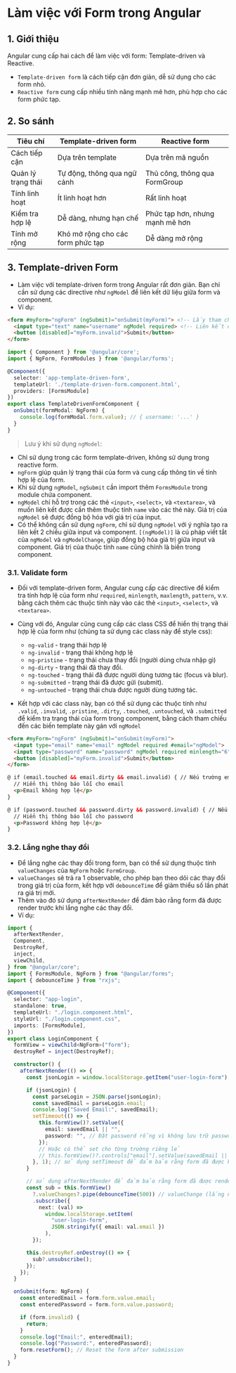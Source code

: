 # Làm việc với Form trong Angular
## 1. Giới thiệu
Angular cung cấp hai cách để làm việc với form: Template-driven và Reactive.
- `Template-driven form` là cách tiếp cận đơn giản, dễ sử dụng cho các form nhỏ.
- `Reactive form` cung cấp nhiều tính năng mạnh mẽ hơn, phù hợp cho các form phức tạp.

## 2. So sánh
| Tiêu chí         | Template-driven form                | Reactive form                       |
|------------------|-------------------------------------|-------------------------------------|
| Cách tiếp cận    | Dựa trên template                   | Dựa trên mã nguồn                   |
| Quản lý trạng thái| Tự động, thông qua ngữ cảnh       | Thủ công, thông qua FormGroup     |
| Tính linh hoạt    | Ít linh hoạt hơn                    | Rất linh hoạt                       |
| Kiểm tra hợp lệ   | Dễ dàng, nhưng hạn chế              | Phức tạp hơn, nhưng mạnh mẽ hơn    |
| Tính mở rộng      | Khó mở rộng cho các form phức tạp  | Dễ dàng mở rộng                     |

## 3. Template-driven Form
- Làm việc với template-driven form trong Angular rất đơn giản. Bạn chỉ cần sử dụng các directive như `ngModel` để liên kết dữ liệu giữa form và component.
- Ví dụ:
```html
<form #myForm="ngForm" (ngSubmit)="onSubmit(myForm)"> <!-- Lấy tham chiếu đến form và xử lý sự kiện submit -->
  <input type="text" name="username" ngModel required> <!-- Liên kết dữ liệu 2 chiều giữa input và component -->
  <button [disabled]="myForm.invalid">Submit</button>
</form>
```
```ts
import { Component } from '@angular/core';
import { NgForm, FormModules } from '@angular/forms';

@Component({
  selector: 'app-template-driven-form',
  templateUrl: './template-driven-form.component.html',
  providers: [FormsModule]
})
export class TemplateDrivenFormComponent {
  onSubmit(formModal: NgForm) {
    console.log(formModal.form.value); // { username: '...' }
  }
}
```

> Lưu ý khi sử dụng `ngModel`: 
- Chỉ sử dụng trong các form template-driven, không sử dụng trong reactive form.
- `ngForm` giúp quản lý trạng thái của form và cung cấp thông tin về tính hợp lệ của form.
- Khi sử dụng `ngModel`, `ngSubmit` cần import thêm `FormsModule` trong module chứa component.
- `ngModel` chỉ hỗ trợ trong các thẻ `<input>`, `<select>`, và `<textarea>`, và muốn liên kết được cần thêm thuộc tính `name` vào các thẻ này. Giá trị của `ngModel` sẽ được đồng bộ hóa với giá trị của input.
- Có thể không cần sử dụng `ngForm`, chỉ sử dụng `ngModel` với ý nghĩa tạo ra liên kết 2 chiều giữa input và component. `[(ngModel)]` là cú pháp viết tắt của `ngModel` và `ngModelChange`, giúp đồng bộ hóa giá trị giữa input và component. Giá trị của thuộc tính `name` cũng chính là biến trong component.

### 3.1. Validate form
- Đối với template-driven form, Angular cung cấp các directive để kiểm tra tính hợp lệ của form như `required`, `minlength`, `maxlength`, `pattern`, v.v. bằng cách thêm các thuộc tính này vào các thẻ `<input>`, `<select>`, và `<textarea>`.
- Cùng với đó, Angular cũng cung cấp các class CSS để hiển thị trạng thái hợp lệ của form như (chúng ta sử dụng các class này để style css):
  - `ng-valid` - trạng thái hợp lệ
  - `ng-invalid` - trạng thái không hợp lệ
  - `ng-pristine` - trạng thái chưa thay đổi (người dùng chưa nhập gì)
  - `ng-dirty` - trạng thái đã thay đổi.
  - `ng-touched` - trạng thái đã được người dùng tương tác (focus và blur).
  - `ng-submitted` - trạng thái đã được gửi (submit).
  - `ng-untouched` - trạng thái chưa được người dùng tương tác.

- Kết hợp với các class này, bạn có thể sử dụng các thuộc tính như `.valid`, `.invalid`, `.pristine`, `.dirty`, `.touched`, `.untouched`, và `.submitted` để kiểm tra trạng thái của form trong component, bằng cách tham chiếu đến các biến template này gán với `ngModel`

```html
<form #myForm="ngForm" (ngSubmit)="onSubmit(myForm)">
  <input type="email" name="email" ngModel required #email="ngModel">
  <input type="password" name="password" ngModel required minlength="6" #password="ngModel">
  <button [disabled]="myForm.invalid">Submit</button>
</form>

@ if (email.touched && email.dirty && email.invalid) { // Nếu trường email đã được người dùng tương tác và thay đổi, và không hợp lệ
  // Hiển thị thông báo lỗi cho email
  <p>Email không hợp lệ</p>
}

@ if (password.touched && password.dirty && password.invalid) { // Nếu trường password đã được người dùng tương tác và thay đổi, và không hợp lệ
  // Hiển thị thông báo lỗi cho password
  <p>Password không hợp lệ</p>
}
```

### 3.2. Lắng nghe thay đổi
- Để lắng nghe các thay đổi trong form, bạn có thể sử dụng thuộc tính `valueChanges` của `NgForm` hoặc `FormGroup`.
- `valueChanges` sẽ trả ra 1 observable, cho phép bạn theo dõi các thay đổi trong giá trị của form, kết hợp với `debounceTime` để giảm thiểu số lần phát ra giá 
trị mới.
- Thêm vào đó sử dụng `afterNextRender` để đảm bảo rằng form đã được render trước khi lắng nghe các thay đổi.
- Ví dụ:
```ts
import {
  afterNextRender,
  Component,
  DestroyRef,
  inject,
  viewChild,
} from "@angular/core";
import { FormsModule, NgForm } from "@angular/forms";
import { debounceTime } from "rxjs";

@Component({
  selector: "app-login",
  standalone: true,
  templateUrl: "./login.component.html",
  styleUrl: "./login.component.css",
  imports: [FormsModule],
})
export class LoginComponent {
  formView = viewChild<NgForm>("form");
  destroyRef = inject(DestroyRef);

  constructor() {
    afterNextRender(() => {
      const jsonLogin = window.localStorage.getItem("user-login-form");

      if (jsonLogin) {
        const parseLogin = JSON.parse(jsonLogin);
        const savedEmail = parseLogin.email;
        console.log("Saved Email:", savedEmail);
        setTimeout(() => {
          this.formView()?.setValue({
            email: savedEmail || "",
            password: "", // Đặt password rỗng vì không lưu trữ password trong localStorage
          });
          // Hoặc có thể set cho từng trường riêng lẻ
          // this.formView()?.controls["email"].setValue(savedEmail || "");
        }, 1); // sử dụng setTimeout để đảm bảo rằng form đã được khởi tạo trước khi set giá trị
      }

      // sử dụng afterNextRender để đảm bảo rằng form đã được render (vì thế cần phải viewChild để lấy được thông tin form)
      const sub = this.formView()
        ?.valueChanges?.pipe(debounceTime(500)) // valueChange (lắng nghe form có thay đổi dữ liệu không => trả về 1 observables), debounceTime (chờ 500ms trước khi phát ra giá trị mới, tránh việc phát ra quá nhiều giá trị gây nghẽn)
        .subscribe({
          next: (val) =>
            window.localStorage.setItem(
              "user-login-form",
              JSON.stringify({ email: val.email })
            ),
        });

      this.destroyRef.onDestroy(() => {
        sub?.unsubscribe();
      });
    });
  }

  onSubmit(form: NgForm) {
    const enteredEmail = form.form.value.email;
    const enteredPassword = form.form.value.password;

    if (form.invalid) {
      return;
    }
    console.log("Email:", enteredEmail);
    console.log("Password:", enteredPassword);
    form.resetForm(); // Reset the form after submission
  }
}

```